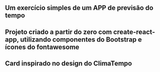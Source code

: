 ## Um exercício simples de um APP de previsão do tempo
## Projeto criado a partir do zero com create-react-app, utilizando componentes do Bootstrap e ícones do fontawesome
## Card inspirado no design do ClimaTempo